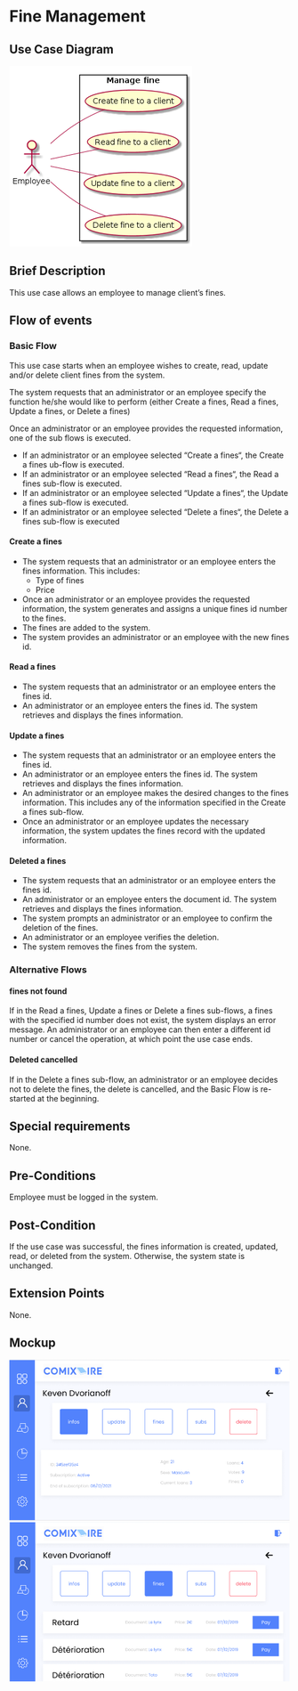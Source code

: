 # Fine Management

## Use Case Diagram

![Use Case Diagram](./fine-crud.png)

## Brief Description

This use case allows an employee to manage client’s fines.

## Flow of events

### Basic Flow

This use case starts when an employee wishes to create, read, update and/or delete client fines from the system.

The system requests that an administrator  or an employee specify the function he/she would like to perform (either Create a fines, Read a fines, Update a fines, or Delete a fines)

Once an administrator or an employee provides the requested information, one of the sub flows is executed.

* If an administrator or an employee selected “Create a fines“, the Create a fines ub-flow is executed.
* If an administrator or an employee selected “Read a fines“, the Read a fines sub-flow is executed.
* If an administrator or an employee selected “Update a fines“, the Update a fines sub-flow is executed.
* If an administrator or an employee selected “Delete a fines“, the Delete a fines sub-flow is executed

#### Create a fines

* The system requests that an administrator or an employee enters the fines information. This includes:
    * Type of fines
    * Price
* Once an administrator or an employee provides the requested information, the system generates and assigns a unique fines id number to the fines. 
* The fines are added to the system.
* The system provides an administrator or an employee with the new fines id.
			
#### Read a fines

* The system requests that an administrator or an employee enters the fines id. 
* An administrator or an employee enters the fines id.  The system retrieves and displays the fines information.

#### Update a fines 

* The system requests that an administrator or an employee enters the fines id.
* An administrator or an employee enters the fines id.  The system retrieves and displays the fines information.
* An administrator or an employee makes the desired changes to the fines information. This includes any of the information specified in the Create a fines sub-flow.
* Once an administrator or an employee updates the necessary information, the system updates the fines record with the updated information.

#### Deleted a fines

* The system requests that an administrator or an employee enters the fines id. 	
* An administrator or an employee enters the document id.  The system retrieves and displays the fines information.
* The system prompts an administrator or an employee to confirm the deletion of the fines.
* An administrator or an employee verifies the deletion.
* The system removes the fines from the system.

### Alternative Flows

#### fines not found

If in the Read a fines, Update a fines or Delete a fines sub-flows, a fines with the specified id number does not exist, the system displays an error message. An administrator or an employee can then enter a different id number or cancel the operation, at which point the use case ends.

#### Deleted cancelled

If in the Delete a fines sub-flow, an administrator or an employee decides not to delete the fines, the delete is cancelled, and the Basic Flow is re-started at the beginning.

## Special requirements

None.

## Pre-Conditions

Employee must be logged in the system.

## Post-Condition

If the use case was successful, the fines information is created, updated, read, or deleted from the system.  Otherwise, the system state is unchanged.

## Extension Points

None.

## Mockup

![User profile page](./user.png)
![User fines menu](./user_fines.png)


